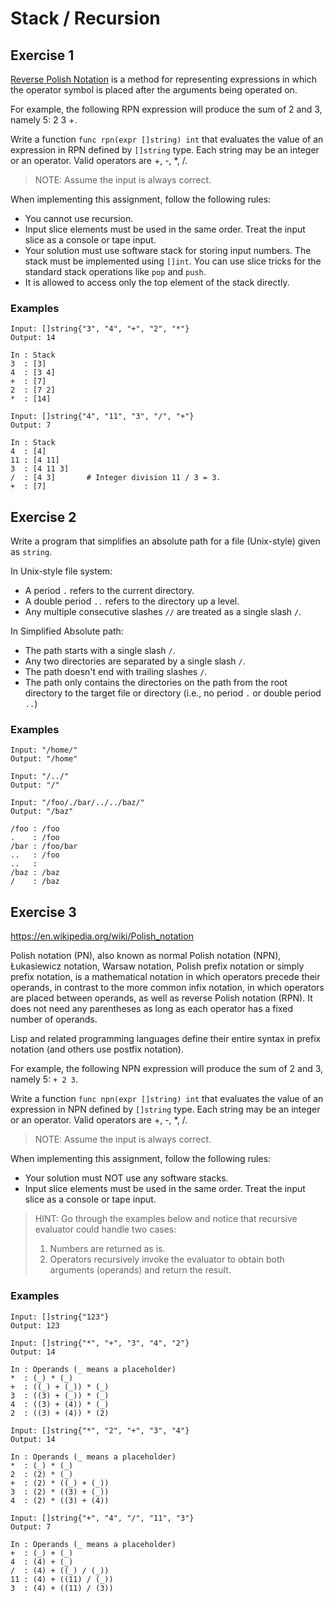 # Stack / Recursion

## Exercise 1

[Reverse Polish
Notation](https://en.wikipedia.org/wiki/Reverse_Polish_notation) is a method
for representing expressions in which the operator symbol is placed after the
arguments being operated on.

For example, the following RPN expression will produce the sum of 2 and 3,
namely 5: 2 3 +.

Write a function `func rpn(expr []string) int` that evaluates the value of an
expression in RPN defined by `[]string` type. Each string may be an integer
or an operator. Valid operators are +, -, *, /.

> NOTE: Assume the input is always correct.

When implementing this assignment, follow the following rules:

* You cannot use recursion.
* Input slice elements must be used in the same order. Treat the input slice
  as a console or tape input.
* Your solution must use software stack for storing input numbers. The stack
  must be implemented using `[]int`. You can use slice tricks for the standard
  stack operations like `pop` and `push`.
* It is allowed to access only the top element of the stack directly.

### Examples

```
Input: []string{"3", "4", "+", "2", "*"}
Output: 14

In : Stack
3  : [3]
4  : [3 4]
+  : [7]
2  : [7 2]
*  : [14]
```

```
Input: []string{"4", "11", "3", "/", "+"}
Output: 7

In : Stack
4  : [4]
11 : [4 11]
3  : [4 11 3]
/  : [4 3]       # Integer division 11 / 3 = 3.
+  : [7]
```

## Exercise 2

Write a program that simplifies an absolute path for a file (Unix-style) given
as `string`.

In Unix-style file system:

* A period `.` refers to the current directory.
* A double period `..` refers to the directory up a level.
* Any multiple consecutive slashes `//` are treated as a single slash `/`.

In Simplified Absolute path:

* The path starts with a single slash `/`.
* Any two directories are separated by a single slash `/`.
* The path doesn't end with trailing slashes `/`.
* The path only contains the directories on the path from the root directory to
  the target file or directory (i.e., no period `.` or double period `..`)

### Examples

```
Input: "/home/"
Output: "/home"
```

```
Input: "/../"
Output: "/"
```

```
Input: "/foo/./bar/../../baz/"
Output: "/baz"

/foo : /foo
.    : /foo
/bar : /foo/bar
..   : /foo
..   :
/baz : /baz
/    : /baz
```

## Exercise 3

https://en.wikipedia.org/wiki/Polish_notation

Polish notation (PN), also known as normal Polish notation (NPN), Łukasiewicz
notation, Warsaw notation, Polish prefix notation or simply prefix notation, is
a mathematical notation in which operators precede their operands, in contrast
to the more common infix notation, in which operators are placed between
operands, as well as reverse Polish notation (RPN). It does not need any
parentheses as long as each operator has a fixed number of operands.

Lisp and related programming languages define their entire syntax in prefix
notation (and others use postfix notation).

For example, the following NPN expression will produce the sum of 2 and 3,
namely 5: `+ 2 3`.

Write a function `func npn(expr []string) int` that evaluates the value of an
expression in NPN defined by `[]string` type. Each string may be an integer
or an operator. Valid operators are +, -, *, /.

> NOTE: Assume the input is always correct.

When implementing this assignment, follow the following rules:

* Your solution must NOT use any software stacks.
* Input slice elements must be used in the same order. Treat the input slice
  as a console or tape input.

> HINT: Go through the examples below and notice that recursive evaluator could
> handle two cases:
> 
> 1) Numbers are returned as is.
> 2) Operators recursively invoke the evaluator to obtain both arguments (operands)
>    and return the result.
### Examples

```
Input: []string{"123"}
Output: 123
```

```
Input: []string{"*", "+", "3", "4", "2"}
Output: 14

In : Operands (_ means a placeholder)
*  : (_) * (_)
+  : ((_) + (_)) * (_)
3  : ((3) + (_)) * (_)
4  : ((3) + (4)) * (_)
2  : ((3) + (4)) * (2)
```

```
Input: []string{"*", "2", "+", "3", "4"}
Output: 14

In : Operands (_ means a placeholder)
*  : (_) * (_)
2  : (2) * (_)
+  : (2) * ((_) + (_))
3  : (2) * ((3) + (_))
4  : (2) * ((3) + (4))
```

```
Input: []string{"+", "4", "/", "11", "3"}
Output: 7

In : Operands (_ means a placeholder)
+  : (_) + (_)
4  : (4) + (_)
/  : (4) + ((_) / (_))
11 : (4) + ((11) / (_))
3  : (4) + ((11) / (3))
```
